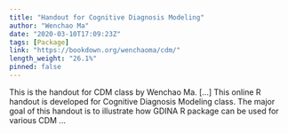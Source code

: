 ```yaml
---
title: "Handout for Cognitive Diagnosis Modeling"
author: "Wenchao Ma"
date: "2020-03-10T17:09:23Z"
tags: [Package]
link: "https://bookdown.org/wenchaoma/cdm/"
length_weight: "26.1%"
pinned: false
---
```


This is the handout for CDM class by Wenchao Ma. [...] This online R handout is developed for Cognitive Diagnosis Modeling class. The major goal of this handout is to illustrate how GDINA R package can be used for various CDM ...
